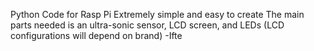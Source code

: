 Python Code for Rasp Pi
Extremely simple and easy to create
The main parts needed is an ultra-sonic sensor, LCD screen, and LEDs (LCD configurations will depend on brand)
-Ifte
